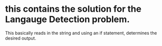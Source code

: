 # this contains the solution for the Langauge Detection problem.

This basically reads in the string and using an if statement, determines the desired output. 
